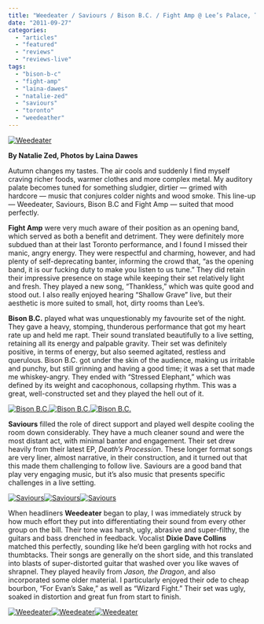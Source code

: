 ```yaml
---
title: "Weedeater / Saviours / Bison B.C. / Fight Amp @ Lee’s Palace, Toronto ON, September 13, 2011"
date: "2011-09-27"
categories: 
  - "articles"
  - "featured"
  - "reviews"
  - "reviews-live"
tags: 
  - "bison-b-c"
  - "fight-amp"
  - "laina-dawes"
  - "natalie-zed"
  - "saviours"
  - "toronto"
  - "weedeather"
---
```


[![Weedeater](http://www.hellbound.ca/wp-content/uploads/2011/09/6160572698_1838fc967c_z-590x322.jpg "Weedeater")](http://www.hellbound.ca/wp-content/uploads/2011/09/6160572698_1838fc967c_z.jpg)

**By Natalie Zed, Photos by Laina Dawes**

Autumn changes my tastes. The air cools and suddenly I find myself craving richer foods, warmer clothes and more complex metal. My auditory palate becomes tuned for something sludgier, dirtier — grimed with hardcore — music that conjures colder nights and wood smoke. This line-up — Weedeater, Saviours, Bison B.C and Fight Amp — suited that mood perfectly.

**Fight Amp** were very much aware of their position as an opening band, which served as both a benefit and detriment. They were definitely more subdued than at their last Toronto performance, and I found I missed their manic, angry energy. They were respectful and charming, however, and had plenty of self-deprecating banter, informing the crowd that, “as the opening band, it is our fucking duty to make you listen to us tune.” They did retain their impressive presence on stage while keeping their set relatively light and fresh. They played a new song, “Thankless,” which was quite good and stood out. I also really enjoyed hearing “Shallow Grave” live, but their aesthetic is more suited to small, hot, dirty rooms than Lee’s.

**Bison B.C.** played what was unquestionably my favourite set of the night. They gave a heavy, stomping, thunderous performance that got my heart rate up and held me rapt. Their sound translated beautifully to a live setting, retaining all its energy and palpable gravity. Their set was definitely positive, in terms of energy, but also seemed agitated, restless and querulous. Bison B.C. got under the skin of the audience, making us irritable and punchy, but still grinning and having a good time; it was a set that made me whiskey-angry. They ended with “Stressed Elephant,” which was defined by its weight and cacophonous, collapsing rhythm. This was a great, well-constructed set and they played the hell out of it.

[![Bison B.C.](http://www.hellbound.ca/wp-content/uploads/2011/09/6160492834_2418e9dee8_z-182x182.jpg "Bison B.C.")](http://www.hellbound.ca/wp-content/uploads/2011/09/6160492834_2418e9dee8_z.jpg)[![Bison B.C.](http://www.hellbound.ca/wp-content/uploads/2011/09/6159961813_fd5684fb0b_z-182x182.jpg "Bison B.C.")](http://www.hellbound.ca/wp-content/uploads/2011/09/6159961813_fd5684fb0b_z.jpg)[![Bison B.C.](http://www.hellbound.ca/wp-content/uploads/2011/09/6160487106_5cc7c4368e_z-182x182.jpg "Bison B.C.")](http://www.hellbound.ca/wp-content/uploads/2011/09/6160487106_5cc7c4368e_z.jpg)

**Saviours** filled the role of direct support and played well despite cooling the room down considerably. They have a much cleaner sound and were the most distant act, with minimal banter and engagement. Their set drew heavily from their latest EP, _Death’s Procession_. These longer format songs are very liner, almost narrative, in their construction, and it turned out that this made them challenging to follow live. Saviours are a good band that play very engaging music, but it’s also music that presents specific challenges in a live setting.

[![Saviours](http://www.hellbound.ca/wp-content/uploads/2011/09/6159967259_f29354b985_z-182x182.jpg "Saviours")](http://www.hellbound.ca/wp-content/uploads/2011/09/6159967259_f29354b985_z.jpg)[![Saviours](http://www.hellbound.ca/wp-content/uploads/2011/09/6160013115_d79eacabb3_z-182x182.jpg "Saviours")](http://www.hellbound.ca/wp-content/uploads/2011/09/6160013115_d79eacabb3_z.jpg)[![Saviours](http://www.hellbound.ca/wp-content/uploads/2011/09/6160518954_dabc071c91_z-182x182.jpg "Saviours")](http://www.hellbound.ca/wp-content/uploads/2011/09/6160518954_dabc071c91_z.jpg)

When headliners **Weedeater** began to play, I was immediately struck by how much effort they put into differentiating their sound from every other group on the bill. Their tone was harsh, ugly, abrasive and super-filthy, the guitars and bass drenched in feedback. Vocalist **Dixie Dave Collins** matched this perfectly, sounding like he’d been gargling with hot rocks and thumbtacks. Their songs are generally on the short side, and this translated into blasts of super-distorted guitar that washed over you like waves of shrapnel. They played heavily from _Jason, the Dragon_, and also incorporated some older material. I particularly enjoyed their ode to cheap bourbon, “For Evan’s Sake,” as well as “Wizard Fight.” Their set was ugly, soaked in distortion and great fun from start to finish.

[![Weedeater](http://www.hellbound.ca/wp-content/uploads/2011/09/6160562642_34a098777b_z-182x182.jpg "Weedeater")](http://www.hellbound.ca/wp-content/uploads/2011/09/6160562642_34a098777b_z.jpg)[![Weedeater](http://www.hellbound.ca/wp-content/uploads/2011/09/6160576672_68527c4b47_z-182x182.jpg "Weedeater")](http://www.hellbound.ca/wp-content/uploads/2011/09/6160576672_68527c4b47_z.jpg)[![Weedeater](http://www.hellbound.ca/wp-content/uploads/2011/09/6160557160_081c5ac7b8_z-182x182.jpg "Weedeater")](http://www.hellbound.ca/wp-content/uploads/2011/09/6160557160_081c5ac7b8_z.jpg)

